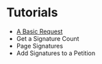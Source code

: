 # Tutorials

* [A Basic Request](a-basic-request.md)
* Get a Signature Count
* Page Signatures
* Add Signatures to a Petition
